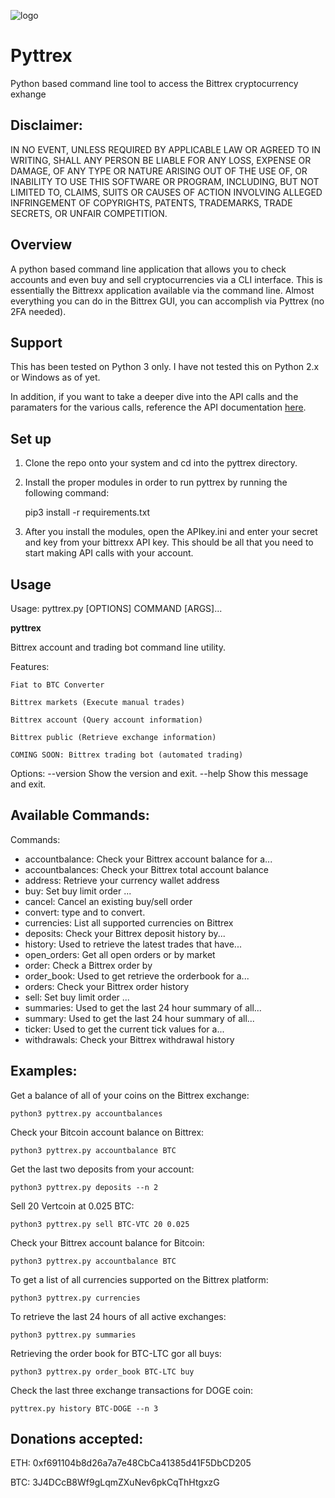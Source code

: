 ![logo](https://github.com/dennisgyor/Pyttrex/blob/master/pyttrex.png "Pyttrex logo image")

# Pyttrex
Python based command line tool to access the Bittrex cryptocurrency exhange

## Disclaimer:
IN NO EVENT, UNLESS REQUIRED BY APPLICABLE LAW OR AGREED TO IN WRITING, SHALL ANY PERSON BE LIABLE FOR ANY LOSS, EXPENSE OR DAMAGE, OF ANY TYPE OR NATURE ARISING OUT OF THE USE OF, OR INABILITY TO USE THIS SOFTWARE OR PROGRAM, INCLUDING, BUT NOT LIMITED TO, CLAIMS, SUITS OR CAUSES OF ACTION INVOLVING ALLEGED INFRINGEMENT OF COPYRIGHTS, PATENTS, TRADEMARKS, TRADE SECRETS, OR UNFAIR COMPETITION.

## Overview
A python based command line application that allows you to check accounts and even buy and sell
cryptocurrencies via a CLI interface. This is essentially the Bittrexx application available via the command
line. Almost everything you can do in the Bittrex GUI, you can accomplish via Pyttrex (no 2FA needed).

## Support
This has been tested on Python 3 only. I have not tested this on Python 2.x or Windows as of yet.

In addition, if you want to take a deeper dive into the API calls and the paramaters for the various calls, reference the API documentation [here](https://www.bittrex.com/Home/Api).

## Set up

1. Clone the repo onto your system and cd into the pyttrex directory.

2. Install the proper modules in order to run pyttrex by running the following command:

    pip3 install -r requirements.txt

3. After you install the modules, open the APIkey.ini and enter your secret and key from your bittrexx API key. This should be all that you need to start making API calls with your account.

## Usage
Usage: pyttrex.py [OPTIONS] COMMAND [ARGS]...

  ******************pyttrex******************

  Bittrex account and trading bot command line utility.

  Features:

    Fiat to BTC Converter

    Bittrex markets (Execute manual trades)

    Bittrex account (Query account information)

    Bittrex public (Retrieve exchange information)

    COMING SOON: Bittrex trading bot (automated trading)

Options:
  --version  Show the version and exit.
  --help     Show this message and exit.

## Available Commands:

Commands:

  * accountbalance:   Check your Bittrex account balance for a...
  * accountbalances:  Check your Bittrex total account balance
  * address:          Retrieve your currency wallet address
  * buy:              Set buy limit order <currency pair>...
  * cancel:           Cancel an existing buy/sell order
  * convert:          <currency> type and <amount> to convert.
  * currencies:       List all supported currencies on Bittrex
  * deposits:         Check your Bittrex deposit history by...
  * history:          Used to retrieve the latest trades that have...
  * open_orders:      Get all open orders or by market
  * order:            Check a Bittrex order by <UUID>
  * order_book:       Used to get retrieve the orderbook for a...
  * orders:           Check your Bittrex order history
  * sell:             Set buy limit order <currency pair>...
  * summaries:        Used to get the last 24 hour summary of all...
  * summary:          Used to get the last 24 hour summary of all...
  * ticker:           Used to get the current tick values for a...
  * withdrawals:      Check your Bittrex withdrawal history


## Examples:

Get a balance of all of your coins on the Bittrex exchange:

    python3 pyttrex.py accountbalances

Check your Bitcoin account balance on Bittrex:

    python3 pyttrex.py accountbalance BTC

Get the last two deposits from your account:

    python3 pyttrex.py deposits --n 2

Sell 20 Vertcoin at 0.025 BTC:

    python3 pyttrex.py sell BTC-VTC 20 0.025

Check your Bittrex account balance for Bitcoin:

    python3 pyttrex.py accountbalance BTC

To get a list of all currencies supported on the Bittrex platform:

    python3 pyttrex.py currencies

To retrieve the last 24 hours of all active exchanges:

    python3 pyttrex.py summaries

Retrieving the order book for BTC-LTC gor all buys:

    python3 pyttrex.py order_book BTC-LTC buy

Check the last three exchange transactions for DOGE coin:

    pyttrex.py history BTC-DOGE --n 3

## Donations accepted:

ETH: 0xf691104b8d26a7a7e48CbCa41385d41F5DbCD205

BTC: 3J4DCcB8Wf9gLqmZXuNev6pkCqThHtgxzG

